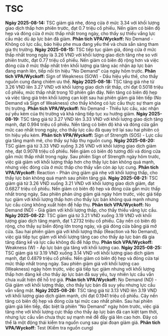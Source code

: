 # TSC

**Ngày 2025-08-14:** TSC giảm giá nhẹ, đóng cửa ở mức 3.34 với khối lượng giao dịch thấp hơn phiên trước, đạt 0.7 triệu cổ phiếu. Nến giảm có biên độ hẹp và đóng cửa ở mức thấp nhất trong ngày, cho thấy sự thiếu vắng lực cầu mặc dù áp lực bán đã giảm. **Phân tích VPA/Wyckoff:** No Demand - Không có lực cầu, báo hiệu phe mua đang yếu thế và chưa sẵn sàng tham gia thị trường.
**Ngày 2025-08-15:** TSC tiếp tục giảm giá, đóng cửa ở mức thấp nhất trong ngày là 3.26 VND với khối lượng giao dịch tăng nhẹ so với phiên trước, đạt 0.77 triệu cổ phiếu. Nến giảm có biên độ rộng hơn và việc đóng cửa ở mức thấp nhất trên khối lượng gia tăng xác nhận áp lực bán đang mạnh lên, tiếp nối tín hiệu "No Demand" của ngày hôm trước. **Phân tích VPA/Wyckoff:** Sign of Weakness (SOW) - Dấu hiệu yếu thế, cho thấy nguồn cung đang chiếm ưu thế.
**Ngày 2025-08-18:** TSC tăng giá nhẹ từ 3.26 VND lên 3.27 VND với khối lượng giao dịch rất thấp, chỉ đạt 0.5018 triệu cổ phiếu, mức thấp nhất trong 10 phiên gần đây. Nến tăng có biên độ hẹp và việc tăng giá trên khối lượng cạn kiệt sau hai phiên giảm giá liên tiếp (No Demand và Sign of Weakness) cho thấy không có lực cầu thực sự tham gia thị trường. **Phân tích VPA/Wyckoff:** No Demand - Thiếu lực cầu, xác nhận sự yếu kém của thị trường và khả năng tiếp tục xu hướng giảm.
**Ngày 2025-08-19:** TSC tăng giá từ 3.27 VND lên 3.33 VND với khối lượng giao dịch tăng mạnh, đạt 0.994 triệu cổ phiếu. Nến tăng có biên độ khá và đóng cửa gần mức cao nhất trong ngày, cho thấy lực cầu đã quay trở lại sau hai phiên có tín hiệu yếu kém. **Phân tích VPA/Wyckoff:** Sign of Strength (SOS) - Lực cầu gia tăng mạnh mẽ, cho thấy sự hấp thụ nguồn cung.
**Ngày 2025-08-20:** TSC giảm giá từ 3.33 VND xuống 3.26 VND với khối lượng giao dịch giảm nhẹ, đạt 0.9078 triệu cổ phiếu. Nến giảm có biên độ tương đối và đóng cửa gần mức thấp nhất trong ngày. Sau phiên Sign of Strength ngày hôm trước, việc giá giảm với khối lượng thấp hơn cho thấy lực bán không quá mạnh, nhưng việc đóng cửa ở mức thấp cho thấy vẫn còn áp lực cung. **Phân tích VPA/Wyckoff:** Reaction - Phản ứng giảm giá nhẹ với khối lượng thấp, cho thấy lực bán không quá mạnh sau phiên tăng giá.
**Ngày 2025-08-21:** TSC giảm giá từ 3.26 VND xuống 3.21 VND với khối lượng giao dịch giảm, đạt 0.6827 triệu cổ phiếu. Nến giảm có biên độ hẹp và đóng cửa gần mức thấp nhất trong ngày. Sau phiên phản ứng giảm giá ngày hôm trước, việc giá tiếp tục giảm với khối lượng thấp hơn cho thấy lực bán không quá mạnh nhưng lực cầu cũng không xuất hiện để hấp thụ. **Phân tích VPA/Wyckoff:** No Demand (ND) - Giá giảm với khối lượng thấp, cho thấy thiếu vắng lực cầu.
**Ngày 2025-08-22:** TSC giảm giá từ 3.21 VND xuống 3.19 VND với khối lượng giao dịch tăng mạnh, đạt 1.2732 triệu cổ phiếu. Cây nến có biên độ rộng, cho thấy sự biến động lớn trong ngày, và giá đóng cửa bằng giá mở cửa. Sau hai phiên giảm giá với khối lượng thấp (Reaction và No Demand), việc giá tiếp tục giảm với khối lượng tăng cao cho thấy áp lực bán đã gia tăng đáng kể và lực cầu không đủ để hấp thụ. **Phân tích VPA/Wyckoff:** Weakness (W) - Áp lực bán gia tăng với khối lượng cao.
**Ngày 2025-08-25:** TSC giảm giá từ 3.19 VND xuống 3.14 VND với khối lượng giao dịch giảm mạnh, đạt 0.4879 triệu cổ phiếu. Nến giảm có biên độ hẹp và đóng cửa tại mức thấp nhất trong ngày. Sau phiên giảm giá với khối lượng cao (Weakness) ngày hôm trước, việc giá tiếp tục giảm nhưng với khối lượng thấp hơn đáng kể cho thấy áp lực bán đã suy yếu, tuy nhiên lực cầu vẫn chưa xuất hiện để hỗ trợ giá. **Phân tích VPA/Wyckoff:** No Demand (ND) - Giá giảm với khối lượng thấp, cho thấy lực bán đã suy yếu nhưng lực cầu vẫn vắng mặt.
**Ngày 2025-08-26:** TSC tăng giá từ 3.13 VND lên 3.19 VND với khối lượng giao dịch giảm mạnh, chỉ đạt 0.1941 triệu cổ phiếu. Cây nến tăng có biên độ hẹp và đóng cửa tại mức cao nhất phiên. Sau hai phiên giảm giá liên tiếp, đặc biệt là phiên "No Demand" ngày hôm trước, việc giá tăng nhẹ với khối lượng cực thấp cho thấy áp lực bán đã cạn kiệt tạm thời, nhưng lực cầu vẫn chưa thực sự mạnh mẽ để đẩy giá lên cao hơn. Đây có thể là một động thái kiểm tra nguồn cung sau giai đoạn giảm giá. **Phân tích VPA/Wyckoff:** Test (Kiểm tra nguồn cung)
